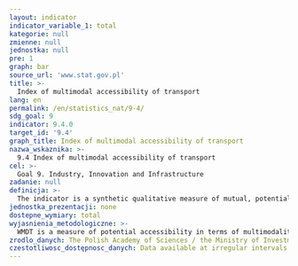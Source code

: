 ```yaml
---
layout: indicator
indicator_variable_1: total
kategorie: null
zmienne: null
jednostka: null
pre: 1
graph: bar
source_url: 'www.stat.gov.pl'
title: >-
  Index of multimodal accessibility of transport
lang: en
permalink: /en/statistics_nat/9-4/
sdg_goal: 9
indicator: 9.4.0
target_id: '9.4'
graph_title: Index of multimodal accessibility of transport
nazwa_wskaznika: >-
  9.4 Index of multimodal accessibility of transport
cel: >-
  Goal 9. Industry, Innovation and Infrastructure
zadanie: null
definicja: >-
  The indicator is a synthetic qualitative measure of mutual, potential time accessibility between the main national settlement centres and transport nodes (internal and external), taking into account all essential means of transport (in proportion to their share in the transport performance) and weighted by the level of socio-economic development.
jednostka_prezentacji: none
dostepne_wymiary: total
wyjasnienia_metodologiczne: >-
  WMDT is a measure of potential accessibility in terms of multimodality, taking into account significance/ attractiveness of territorial units as well as travelling time between these units via different modes of transport (i.e. road, railway, air and inland waterway transport).There are two versions of the index  the first one (WMDT I) was used in the surveys in 2008 and 2010, whereas the second one, introduced in 2013 (WMDT II), is fully adjusted to the purpuse of constant monitoring of the potential accessibility in terms of its dynamics. Since 2013, WMDT has been calculated as WMDT II. In each case, the indicator relies on the model of the potential, which is referred to as &#39 potential accessibility&#39  in Polish.For WMDT I, 12 socio-economic variables were used to describe masses of destinations in 2008 and 2010 (it was assumed that the seats of powiats or powiat groups in metropolitan systems were the destinations):- population size,- number of registrations for permanent stay,- number of inhabitants with higher education,- number of persons employed in the service sector,- number of persons employed in the industry and construction sectors,- number of persons employed in the industry and construction sectors in companies employing more than 9 persons,- number of agricultural holdings involved in the market production,- number of economic entities employing 250 perosns or more,- sold production of industry,- total number of tourists accommodated in tourist establishments,- number of students and administrative rank.Those variables were weighted by assigning to them weights according to their role in generating the transport performance in passenger and goods transport.The weighing system also applies to WDMT II, and it assumes the 50% share of each transport mode.The method of the potential accessibility does not define what actual mass of destination should be. The choice between the masses depends mainly on the trip motivation.For persons travelling for their weekly shopping, the mass should be shopping malls, for persons travelling to work - the workplace, for persons travelling to hospitals - e.g. number of hospital beds. Designing the WMDT I, however, the subjective criterion was applied that the twelve variables, weighted in different proportion, accounted for the attractiveness of a given destination (powiat or group of powiats).While designing WMDT II, the method was simplified by taking into account only two variables essential for constant monitoring: population size and GDP.WMDT I defined attractiveness of specific powiats and destinations, including four modes of transport: road, railway, inland waterway and air transport. In WMDT II, powiat has been replaced with gmina as a major unit to be monitored by WMDT, maintaining the four transport modes from WMDT I. WMDT has no unit of measure (it is a charateristic of the potential accessibility). However, the higher WMDT values, the greater potential accessibility of the territorial unit (WMDT I values range from 0 to 1, whereas MDT II can take all positive values).Detailed methodology for estimating WMDT is described in the report Zweryfikowana metodologia szacowania Wskaźnika Międzygałęziowej Dostępności Transportowej (Revised methodology for estimating the Index of Multimodal Accessibility of Transport) available in Polish on the website of the Ministry of Investment and Economic Development at https://www.ewaluacja.gov.pl/ .
zrodlo_danych: The Polish Academy of Sciences / the Ministry of Investment and Economic Development
czestotliwosc_dostępnosc_danych: Data available at irregular intervals depending on the conduction of the survey.
---
```

